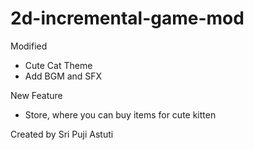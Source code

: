 # 2d-incremental-game-mod

Modified
- Cute Cat Theme
- Add BGM and SFX

New Feature
- Store, where you can buy items for cute kitten

Created by Sri Puji Astuti
